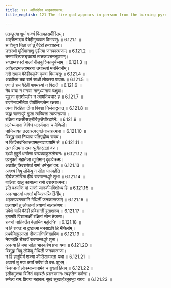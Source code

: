 ```yaml
---
title: १२१ अग्निदेवेन लङ्कागमनम्
title_english: 121 The fire god appears in person from the burning pyre

---
```

<div class="audioEmbed"  caption="श्रीराम-हरिसीताराममूर्ति-घनपाठिभ्यां वचनम्" src="https://archive.org/download/Ramayana-recitation-Sriram-harisItArAmamUrti-Ghanapaati-v2/Kanda_6/Kanda_6_YK-118-The_fire-god_appears_in_person_from_the_burning_pyre_0.mp3"></div>



एतच्छ्रुत्वा शुभं वाक्यं पितामहसमीरितम्।  
अङ्केनादाय वैदेहीमुत्पपात विभावसुः ॥ 6.121.1 ॥   
स विधूय चितां तां तु वैदेहीं हव्यवाहनः।  
उत्तस्थौ मूर्तिमानाशु गृहीत्वा जनकात्मजाम् ॥ 6.121.2 ॥   
तरुणादित्यसङ्काशां तप्तकाञ्चनभूषणाम्।  
रक्ताम्बरधरां बालां नीलकुञ्चितमूर्धजाम् ॥ 6.121.3 ॥   
अक्लिष्टमाल्याभरणां तथारूपां मनस्विनीम्।  
ददौ रामाय वैदेहीमङ्के कृत्वा विभावसुः ॥ 6.121.4 ॥   
अब्रवीच्च तदा रामं साक्षी लोकस्य पावकः ॥ 6.121.5 ॥   
एषा ते राम वैदेही पापमस्यां न विद्यते ॥ 6.121.6 ॥   
नैव वाचा न मनसा नानुध्यानान्न चक्षुषा।  
सुवृत्ता वृत्तशौण्डीर न त्वामतिचचार ह ॥ 6.121.7 ॥   
रावणेनापनीतैषा वीर्योत्सिक्तेन रक्षसा।  
त्वया विरहिता दीना विवशा निर्जनाद्वनात् ॥ 6.121.8 ॥   
रुद्धा चान्तःपुरे गुप्ता त्वच्चित्ता त्वत्परायणा।  
रक्षिता राक्षसीसङ्घैर्विकृतैर्घोरदर्शनैः ॥ 6.121.9 ॥   
प्रलोभ्यमाना विविधं भर्त्स्यमाना च मैथिली।  
नाचिन्तयत तद्रक्षस्त्वद्गतेनान्तरात्मना ॥ 6.121.10 ॥   
विशुद्धभावां निष्पापां पतिगृह्णीष्व राघव।  
न किञ्चिदभिधातव्यमहमाज्ञापयामि ते ॥ 6.121.11 ॥   
ततः प्रीतमना रामः श्रुत्वैतद्वदतां वरः।  
दध्यौ मुहूर्तं धर्मात्मा बाष्पव्याकुललोचनः ॥ 6.121.12 ॥   
एवमुक्तो महातेजा द्युतिमान् दृढविक्रमः।  
अब्रवीत् त्रिदशश्रेष्ठं रामो धर्मभृतां वरः ॥ 6.121.13 ॥   
अवश्यं त्रिषु लोकेषु न सीता पापमर्हति।  
दीर्घकालोषिता हीयं रावणान्तःपुरे शुभा ॥ 6.121.14 ॥   
बालिशः खलु कामात्मा रामो दशरथात्मजः।  
इति वक्ष्यन्ति मां सन्तो जानकीमविशोध्य हि ॥ 6.121.15 ॥   
अनन्यहृदयां भक्तां मच्चित्तपरिवर्तिनीम्।  
अहमप्यवगच्छामि मैथिलीं जनकात्मजाम् ॥ 6.121.16 ॥   
प्रत्ययार्थं तु लोकानां त्रयाणां सत्यसंश्रयः।  
उपेक्षे चापि वैदेहीं प्रविशन्तीं हुताशनम् ॥ 6.121.17 ॥   
इमामपि विशालाक्षीं रक्षितां स्वेन तेजसा।  
रावणो नातिवर्तेत वेलामिव महोदधिः ॥ 6.121.18 ॥   
न हि शक्तः स दुष्टात्मा मनसाऽपि हि मैथिलीम्।  
प्रधर्षयितुमप्राप्तां दीप्तामग्निशिखामिव ॥ 6.121.19 ॥   
नेयमर्हति चैश्वर्यं रावणान्तःपुरे शुभा।  
अनन्या हि मया सीता भास्करेण प्रभा यथा ॥ 6.121.20 ॥   
विशुद्धा त्रिषु लोकेषु मैथिली जनकात्मजा।  
न हि हातुमियं शक्या कीर्तिरात्मवता यथा ॥ 6.121.21 ॥   
अवश्यं तु मया कार्यं सर्वेषां वो वचः शुभम्।  
स्निग्धानां लोकमान्यानामेवं च ब्रुवतां हितम् ॥ 6.121.22 ॥   
इतीदमुक्त्वा विदितं महाबलैः प्रशस्यमानः स्वकृतेन कर्मणा।  
समेत्य रामः प्रियया महाबलः सुखं सुखार्होऽनुबभूव राघवः ॥ 6.121.23 ॥   